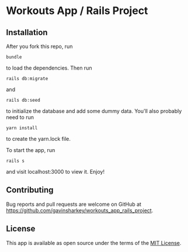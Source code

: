 # Workouts App / Rails Project



## Installation

After you fork this repo, run

```bundle```

to load the dependencies. Then run

```rails db:migrate```

and

```rails db:seed```

to initialize the database and add some dummy data. You'll also probably need to run

```yarn install```

to create the yarn.lock file.  

To start the app, run

```rails s```

and visit localhost:3000 to view it. Enjoy!  

## Contributing

Bug reports and pull requests are welcome on GitHub at https://github.com/gavinsharkey/workouts_app_rails_project.


## License

This app is available as open source under the terms of the [MIT License](http://opensource.org/licenses/MIT).
